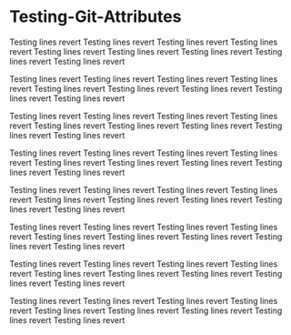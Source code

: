 # Testing-Git-Attributes

Testing lines revert
Testing lines revert
Testing lines revert
Testing lines revert
Testing lines revert
Testing lines revert
Testing lines revert
Testing lines revert
Testing lines revert

Testing lines revert
Testing lines revert
Testing lines revert
Testing lines revert
Testing lines revert
Testing lines revert
Testing lines revert
Testing lines revert
Testing lines revert

Testing lines revert
Testing lines revert
Testing lines revert
Testing lines revert
Testing lines revert
Testing lines revert
Testing lines revert
Testing lines revert
Testing lines revert

Testing lines revert
Testing lines revert
Testing lines revert
Testing lines revert
Testing lines revert
Testing lines revert
Testing lines revert
Testing lines revert
Testing lines revert

Testing lines revert
Testing lines revert
Testing lines revert
Testing lines revert
Testing lines revert
Testing lines revert
Testing lines revert
Testing lines revert
Testing lines revert

Testing lines revert
Testing lines revert
Testing lines revert
Testing lines revert
Testing lines revert
Testing lines revert
Testing lines revert
Testing lines revert
Testing lines revert

Testing lines revert
Testing lines revert
Testing lines revert
Testing lines revert
Testing lines revert
Testing lines revert
Testing lines revert
Testing lines revert
Testing lines revert

Testing lines revert
Testing lines revert
Testing lines revert
Testing lines revert
Testing lines revert
Testing lines revert
Testing lines revert
Testing lines revert
Testing lines revert